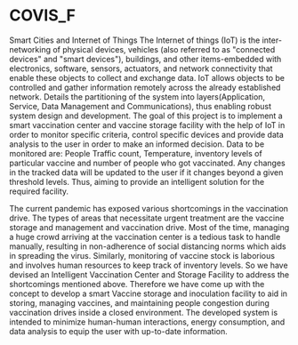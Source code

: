 # COVIS_F
Smart Cities and Internet of Things
The Internet of things (IoT) is the inter-networking of physical devices, 
vehicles (also referred to as "connected devices" and "smart
devices"), buildings, and other items-embedded with electronics, software, 
sensors, actuators, and network connectivity that enable these objects 
to collect and exchange data. IoT allows objects to be controlled
and gather information remotely across the already established network.
Details the partitioning of the system into layers(Application, Service,
Data Management and Communications), thus enabling robust system
design and development. The goal of this project is to implement a smart
vaccination center and vaccine storage facility with the help of IoT in
order to monitor specific criteria, control specific devices and provide
data analysis to the user in order to make an informed decision. Data
to be monitored are: People Traffic count, Temperature, inventory levels 
of particular vaccine and number of people who got vaccinated. Any
changes in the tracked data will be updated to the user if it changes
beyond a given threshold levels. Thus, aiming to provide an intelligent
solution for the required facility.

The current pandemic has exposed various shortcomings in the vaccination drive. The types of areas that necessitate urgent
treatment are the vaccine storage and management and vaccination drive. Most of the time, managing a huge crowd arriving at the vaccination center is a tedious task to handle manually, resulting in non-adherence of social distancing norms which aids in spreading the virus. Similarly, monitoring of vaccine stock is
laborious and involves human resources to keep track of inventory levels. So we have devised an Intelligent Vaccination Center and Storage Facility to address
the shortcomings mentioned above. Therefore we have come up with the concept to develop a smart Vaccine storage and inoculation facility to aid in storing, managing vaccines, and maintaining people congestion during vaccination drives inside a closed environment. The developed system is intended to minimize human-human interactions, energy consumption, and data analysis to equip the user with up-to-date information.
